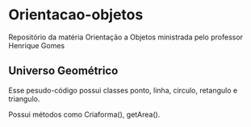 # Orientacao-objetos
Repositório da matéria Orientação a Objetos ministrada pelo professor Henrique Gomes


## Universo Geométrico
Esse pesudo-código possui classes ponto, linha, circulo, retangulo e triangulo.

Possui métodos como Criaforma(), getArea().
